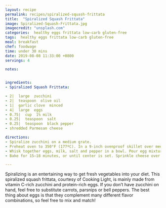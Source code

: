 ```yaml
---
layout: recipe
permalink: recipes/spiralized-squash-frittata
title:  "Spiralized Squash Frittata"
image: Spiralized-Squash-Frittata.jpg
imagecredit: "unsplash.com"
categories:  healthy eggs frittata low-carb gluten-free
tags:  healthy eggs frittata low-carb gluten-free
meal: breakfast
chef: foodwage
time: under 30 mins
date: 2019-08-08 11:33:00 +0800
servings: 4

notes:


ingredients:
- Spiralized Squash Frittata:

- 2|  large  zucchini
- 2|  teaspoon  olive oil
- 1|  garlic clove  minced
- 4|  large  eggs
- 0.75|  cup  1% milk
- 0.25|  teaspoon  salt
- 0.25|  teaspoon  black pepper
- shredded Parmesan cheese

directions:
- Spiralize zucchini on a medium grate.
- Preheat oven to 350°F (177ºC). In a 9-inch ovenproof skillet over medium heat, cook zucchini in olive oil until slightly softened. Try not to constantly stir the zucchini to avoid breaking it. Add garlic, and cook until fragrant.
- Whisk together eggs, milk, salt and pepper in a bowl. Pour egg mixture over the zucchini.
- Bake for 15–18 minutes, or until center is set. Sprinkle cheese over frittata, and cook for another 2 minutes, or until cheese is melted. Cut into 4 wedges.

---
```


Spiralizing is an entertaining way to get fresh vegetables into your diet. This spiralized squash frittata, courtesy of Cooking Light, is mainly made from vitamin C-rich zucchini and protein-rich eggs. If you don’t have zucchini on hand, feel free to substitute carrots, parsnips or bell peppers. The best thing about eggs is that they complement many different flavor combinations, so feel free to mix and match!